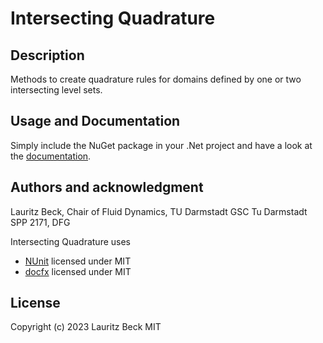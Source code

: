 # Intersecting Quadrature

## Description
Methods to create quadrature rules for domains defined by one or two intersecting level sets.  

## Usage and Documentation 
Simply include the NuGet package in your .Net project and have a look at the 
[documentation](https://rumbecken.github.io/IntersectingQuadrature/). 

## Authors and acknowledgment
Lauritz Beck, 
Chair of Fluid Dynamics, TU Darmstadt 
GSC Tu Darmstadt 
SPP 2171, DFG

Intersecting Quadrature uses 
* [NUnit](https://github.com/nunit/nunit) licensed under MIT
* [docfx](https://github.com/dotnet/docfx/) licensed under MIT

## License
Copyright (c) 2023 Lauritz Beck
MIT

